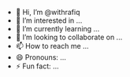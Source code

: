 - 👋 Hi, I’m @withrafiq
- 👀 I’m interested in ...
- 🌱 I’m currently learning ...
- 💞️ I’m looking to collaborate on ...
- 📫 How to reach me ...
- 😄 Pronouns: ...
- ⚡ Fun fact: ...

<!---
withrafiq/withrafiq is a ✨ special ✨ repository because its `README.md` (this file) appears on your GitHub profile.
You can click the Preview link to take a look at your changes.
--->
